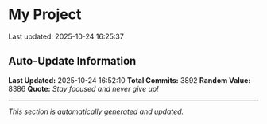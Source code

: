# My Project


Last updated: 2025-10-24 16:25:37



























































































































































































































































































































































































































































































































































































































































































































































































































































































































































































































































































































































































































































































































































































































































































































































































































































































































































































































































































































































































































































































































































































































































































































































































































































































































































































































































































































































































































































































































































































































































































































































































































































































































































































































































































































































































































































































































































































































































































































































































































































































































































































































































































































































































































































## Auto-Update Information

**Last Updated:** 2025-10-24 16:52:10
**Total Commits:** 3892
**Random Value:** 8386
**Quote:** _Stay focused and never give up!_

---
_This section is automatically generated and updated._